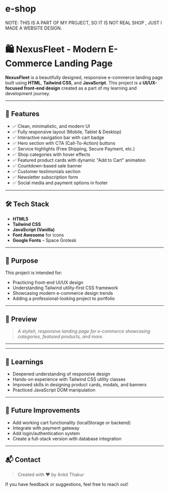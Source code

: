 # e-shop
NOTE: THIS IS A PART OF MY PROJECT, SO IT IS NOT REAL SHOP , JUST I MADE A WEBSITE DESIGN.
# 🛍️ NexusFleet - Modern E-Commerce Landing Page

**NexusFleet** is a beautifully designed, responsive e-commerce landing page built using **HTML**, **Tailwind CSS**, and **JavaScript**. This project is a **UI/UX-focused front-end design** created as a part of my learning and development journey.

---

## 🚀 Features

- ✅ Clean, minimalistic, and modern UI
- ✅ Fully responsive layout (Mobile, Tablet & Desktop)
- ✅ Interactive navigation bar with cart badge
- ✅ Hero section with CTA (Call-To-Action) buttons
- ✅ Service highlights (Free Shipping, Secure Payment, etc.)
- ✅ Shop categories with hover effects
- ✅ Featured product cards with dynamic "Add to Cart" animation
- ✅ Countdown-based sale banner
- ✅ Customer testimonials section
- ✅ Newsletter subscription form
- ✅ Social media and payment options in footer

---

## 🛠️ Tech Stack

- **HTML5**
- **Tailwind CSS**
- **JavaScript (Vanilla)**
- **Font Awesome** for icons
- **Google Fonts** – Space Grotesk

---

## 🎯 Purpose

This project is intended for:
- Practicing front-end UI/UX design
- Understanding Tailwind utility-first CSS framework
- Showcasing modern e-commerce design trends
- Adding a professional-looking project to portfolio

---

## 📸 Preview

> _A stylish, responsive landing page for e-commerce showcasing categories, featured products, and more._

---
---

## 🧠 Learnings

- Deepened understanding of responsive design
- Hands-on experience with Tailwind CSS utility classes
- Improved skills in designing product cards, modals, and banners
- Practiced JavaScript DOM manipulation

---

## 🚧 Future Improvements

- Add working cart functionality (localStorage or backend)
- Integrate with payment gateway
- Add login/authentication system
- Create a full-stack version with database integration

---

## 📬 Contact

> Created with ❤️ by Ankit Thakur

If you have feedback or suggestions, feel free to reach out!
